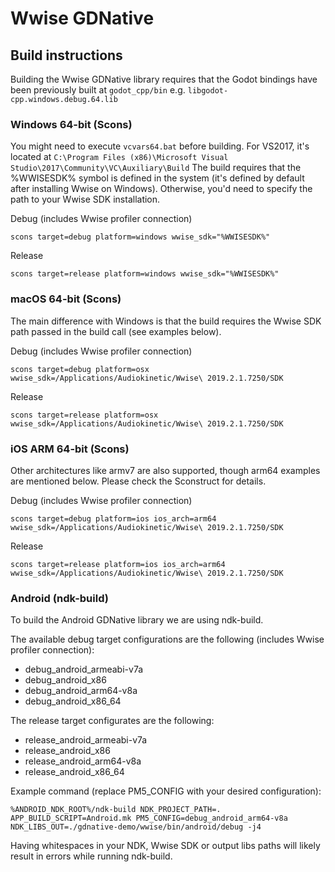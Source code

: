 # Wwise GDNative

## Build instructions

Building the Wwise GDNative library requires that the Godot bindings have been previously built at `godot_cpp/bin` e.g. `libgodot-cpp.windows.debug.64.lib`

### Windows 64-bit (Scons)

You might need to execute `vcvars64.bat` before building. For VS2017, it's located at `C:\Program Files (x86)\Microsoft Visual Studio\2017\Community\VC\Auxiliary\Build`
The build requires that the %WWISESDK% symbol is defined in the system (it's defined by default after installing Wwise on Windows). Otherwise, you'd need to specify the path to your Wwise SDK installation.

Debug (includes Wwise profiler connection)

```
scons target=debug platform=windows wwise_sdk="%WWISESDK%"
```

Release

```
scons target=release platform=windows wwise_sdk="%WWISESDK%"
```

### macOS 64-bit (Scons)

The main difference with Windows is that the build requires the Wwise SDK path passed in the build call (see examples below).

Debug (includes Wwise profiler connection)

```
scons target=debug platform=osx wwise_sdk=/Applications/Audiokinetic/Wwise\ 2019.2.1.7250/SDK
```

Release

```
scons target=release platform=osx wwise_sdk=/Applications/Audiokinetic/Wwise\ 2019.2.1.7250/SDK
```

### iOS ARM 64-bit (Scons)

Other architectures like armv7 are also supported, though arm64 examples are mentioned below. Please check the Sconstruct for details.

Debug (includes Wwise profiler connection)

```
scons target=debug platform=ios ios_arch=arm64 wwise_sdk=/Applications/Audiokinetic/Wwise\ 2019.2.1.7250/SDK
```

Release

```
scons target=release platform=ios ios_arch=arm64 wwise_sdk=/Applications/Audiokinetic/Wwise\ 2019.2.1.7250/SDK
```

### Android (ndk-build)

To build the Android GDNative library we are using ndk-build. 

The available debug target configurations are the following (includes Wwise profiler connection):
* debug_android_armeabi-v7a
* debug_android_x86
* debug_android_arm64-v8a
* debug_android_x86_64

The release target configurates are the following: 
* release_android_armeabi-v7a
* release_android_x86
* release_android_arm64-v8a
* release_android_x86_64

Example command (replace PM5_CONFIG with your desired configuration):

```
%ANDROID_NDK_ROOT%/ndk-build NDK_PROJECT_PATH=. APP_BUILD_SCRIPT=Android.mk PM5_CONFIG=debug_android_arm64-v8a NDK_LIBS_OUT=./gdnative-demo/wwise/bin/android/debug -j4
```

Having whitespaces in your NDK, Wwise SDK or output libs paths will likely result in errors while running ndk-build.

